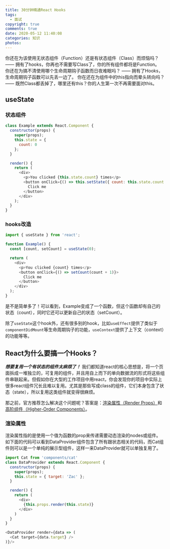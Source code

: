 ```yaml
---
title: 30分钟精通React Hooks
tags:
  - 面试
copyright: true
comments: true
date: 2020-05-12 11:40:08
categories: 知识
photos:
---
```


你还在为该使用无状态组件（Function）还是有状态组件（Class）而烦恼吗？
—— 拥有了hooks，你再也不需要写Class了，你的所有组件都将是Function。
你还在为搞不清使用哪个生命周期钩子函数而日夜难眠吗？
—— 拥有了Hooks，生命周期钩子函数可以先丢一边了。
你在还在为组件中的this指向而晕头转向吗？
—— 既然Class都丢掉了，哪里还有this？你的人生第一次不再需要面对this。

## useState
### 状态组件
```js
class Example extends React.Component {
  constructor(props) {
    super(props);
    this.state = {
      count: 0
    };
  }

  render() {
    return (
      <div>
        <p>You clicked {this.state.count} times</p>
        <button onClick={() => this.setState({ count: this.state.count + 1 })}>
          Click me
        </button>
      </div>
    );
  }
}
```

### hooks改造
```js
import { useState } from 'react';

function Example() {
  const [count, setCount] = useState(0);

  return (
    <div>
      <p>You clicked {count} times</p>
      <button onClick={() => setCount(count + 1)}>
        Click me
      </button>
    </div>
  );
}
```
是不是简单多了！可以看到，Example变成了一个函数，但这个函数却有自己的状态（count），同时它还可以更新自己的状态（setCount）。

除了`useState`这个hook外，还有很多别的hook，比如`useEffect`提供了类似于`componentDidMount`等生命周期钩子的功能，`useContext`提供了上下文（context）的功能等等。

## React为什么要搞一个Hooks？
***想要复用一个有状态的组件太麻烦了！***
我们都知道react的核心思想是，将一个页面拆成一堆独立的，可复用的组件，并且用自上而下的单向数据流的形式将这些组件串联起来。但假如你在大型的工作项目中用react，你会发现你的项目中实际上很多react组件冗长且难以复用。尤其是那些写成class的组件，它们本身包含了状态（state），所以复用这类组件就变得很麻烦。

那之前，官方推荐怎么解决这个问题呢？答案是：[渲染属性（Render Props）](https://reactjs.org/docs/render-props.html)和[高阶组件（Higher-Order Components）](https://reactjs.org/docs/higher-order-components.html)。

### 渲染属性
渲染属性指的是使用一个值为函数的prop来传递需要动态渲染的nodes或组件。如下面的代码可以看到DataProvider组件包含了所有跟状态相关的代码，而Cat组件则可以是一个单纯的展示型组件，这样一来DataProvider就可以单独复用了。

```js
import Cat from 'components/cat'
class DataProvider extends React.Component {
  constructor(props) {
    super(props);
    this.state = { target: 'Zac' };
  }

  render() {
    return (
      <div>
        {this.props.render(this.state)}
      </div>
    )
  }
}

<DataProvider render={data => (
  <Cat target={data.target} />
)}/>
```